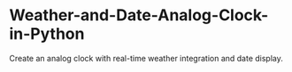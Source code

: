 # Weather-and-Date-Analog-Clock-in-Python
Create an analog clock with real-time weather integration and date display.
